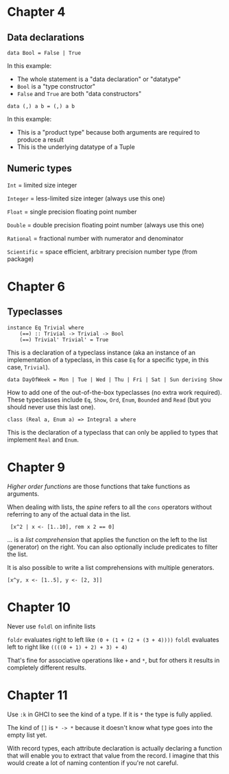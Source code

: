 # Chapter 4

## Data declarations

```!haskell
data Bool = False | True
```

In this example:
* The whole statement is a "data declaration" or "datatype"
* `Bool` is a "type constructor"
* `False` and `True` are both "data constructors"

```!haskell
data (,) a b = (,) a b
```

In this example:
* This is a "product type" because both arguments are required to produce a result
* This is the underlying datatype of a Tuple

## Numeric types

`Int` = limited size integer

`Integer` = less-limited size integer (always use this one)

`Float` = single precision floating point number

`Double` = double precision floating point number (always use this one)

`Rational` = fractional number with numerator and denominator

`Scientific` = space efficient, arbitrary precision number type (from package)


# Chapter 6

## Typeclasses

```!haskell
instance Eq Trivial where
    (==) :: Trivial -> Trivial -> Bool
    (==) Trivial' Trivial' = True
```

This is a declaration of a typeclass instance (aka an instance of an
implementation of a typeclass, in this case `Eq` for a specific type,
in this case, `Trivial`).

```!haskell
data DayOfWeek = Mon | Tue | Wed | Thu | Fri | Sat | Sun deriving Show
```

How to add one of the out-of-the-box typeclasses (no extra work
required). These typeclasses include `Eq`, `Show`, `Ord`, `Enum`,
`Bounded` and `Read` (but you should never use this last one).

```!haskell
class (Real a, Enum a) => Integral a where
```

This is the declaration of a typeclass that can only be applied to types that
implement `Real` and `Enum`.

# Chapter 9

*Higher order functions* are those functions that take functions as arguments.

When dealing with lists, the *spine* refers to all the `cons` operators
without referring to any of the actual data in the list.

```!haskell
 [x^2 | x <- [1..10], rem x 2 == 0]
 ```

 ... is a *list comprehension* that applies the function on the left to the
 list (generator) on the right. You can also optionally include predicates to filter the
 list.

 It is also possible to write a list comprehensions with multiple generators.

 ```!haskell
 [x^y, x <- [1..5], y <- [2, 3]]
 ```

# Chapter 10

Never use `foldl` on infinite lists

`foldr` evaluates right to left like `(0 + (1 + (2 + (3 + 4))))`
`foldl` evaluates left to right like `((((0 + 1) + 2) + 3) + 4)`

That's fine for associative operations like `+` and `*`, but for
others it results in completely different results.

# Chapter 11

Use `:k` in GHCI to see the kind of a type. If it is `*` the type
is fully applied.

The kind of `[]` is `* -> *` because it doesn't know what type
goes into the empty list yet.

With record types, each attribute declaration is actually declaring
a function that will enable you to extract that value from the record.
I imagine that this would create a lot of naming contention if you're
not careful.
